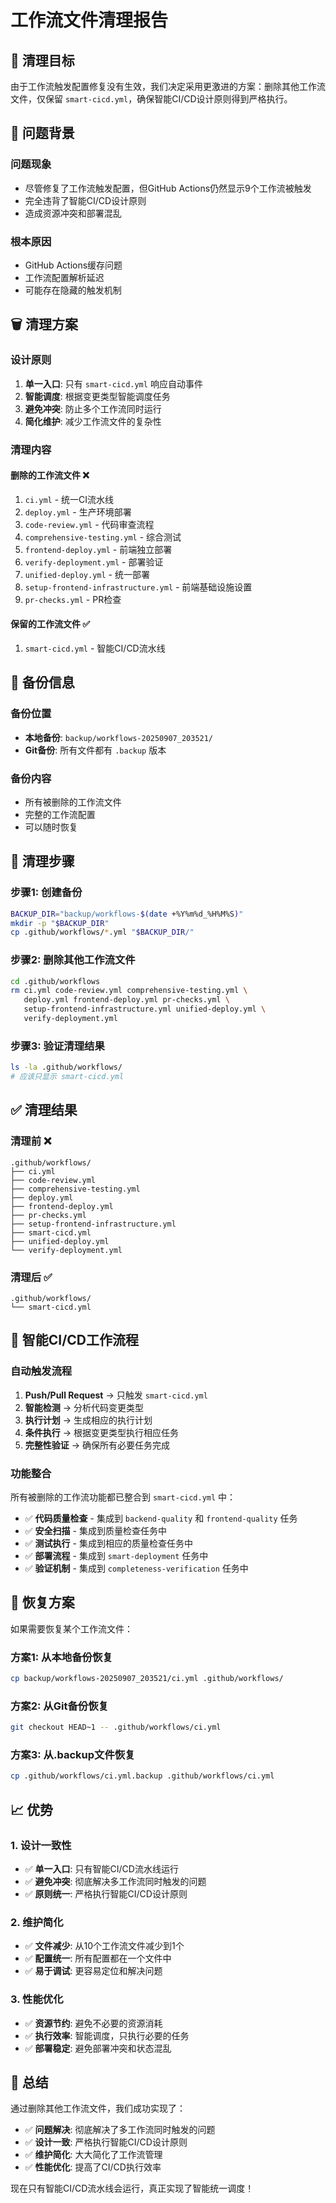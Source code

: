# 工作流文件清理报告

## 🎯 清理目标

由于工作流触发配置修复没有生效，我们决定采用更激进的方案：删除其他工作流文件，仅保留 `smart-cicd.yml`，确保智能CI/CD设计原则得到严格执行。

## 🚨 问题背景

### 问题现象
- 尽管修复了工作流触发配置，但GitHub Actions仍然显示9个工作流被触发
- 完全违背了智能CI/CD设计原则
- 造成资源冲突和部署混乱

### 根本原因
- GitHub Actions缓存问题
- 工作流配置解析延迟
- 可能存在隐藏的触发机制

## 🗑️ 清理方案

### 设计原则
1. **单一入口**: 只有 `smart-cicd.yml` 响应自动事件
2. **智能调度**: 根据变更类型智能调度任务
3. **避免冲突**: 防止多个工作流同时运行
4. **简化维护**: 减少工作流文件的复杂性

### 清理内容

#### 删除的工作流文件 ❌
1. `ci.yml` - 统一CI流水线
2. `deploy.yml` - 生产环境部署
3. `code-review.yml` - 代码审查流程
4. `comprehensive-testing.yml` - 综合测试
5. `frontend-deploy.yml` - 前端独立部署
6. `verify-deployment.yml` - 部署验证
7. `unified-deploy.yml` - 统一部署
8. `setup-frontend-infrastructure.yml` - 前端基础设施设置
9. `pr-checks.yml` - PR检查

#### 保留的工作流文件 ✅
1. `smart-cicd.yml` - 智能CI/CD流水线

## 📁 备份信息

### 备份位置
- **本地备份**: `backup/workflows-20250907_203521/`
- **Git备份**: 所有文件都有 `.backup` 版本

### 备份内容
- 所有被删除的工作流文件
- 完整的工作流配置
- 可以随时恢复

## 🔧 清理步骤

### 步骤1: 创建备份
```bash
BACKUP_DIR="backup/workflows-$(date +%Y%m%d_%H%M%S)"
mkdir -p "$BACKUP_DIR"
cp .github/workflows/*.yml "$BACKUP_DIR/"
```

### 步骤2: 删除其他工作流文件
```bash
cd .github/workflows
rm ci.yml code-review.yml comprehensive-testing.yml \
   deploy.yml frontend-deploy.yml pr-checks.yml \
   setup-frontend-infrastructure.yml unified-deploy.yml \
   verify-deployment.yml
```

### 步骤3: 验证清理结果
```bash
ls -la .github/workflows/
# 应该只显示 smart-cicd.yml
```

## ✅ 清理结果

### 清理前 ❌
```
.github/workflows/
├── ci.yml
├── code-review.yml
├── comprehensive-testing.yml
├── deploy.yml
├── frontend-deploy.yml
├── pr-checks.yml
├── setup-frontend-infrastructure.yml
├── smart-cicd.yml
├── unified-deploy.yml
└── verify-deployment.yml
```

### 清理后 ✅
```
.github/workflows/
└── smart-cicd.yml
```

## 🎯 智能CI/CD工作流程

### 自动触发流程
1. **Push/Pull Request** → 只触发 `smart-cicd.yml`
2. **智能检测** → 分析代码变更类型
3. **执行计划** → 生成相应的执行计划
4. **条件执行** → 根据变更类型执行相应任务
5. **完整性验证** → 确保所有必要任务完成

### 功能整合
所有被删除的工作流功能都已整合到 `smart-cicd.yml` 中：
- ✅ **代码质量检查** - 集成到 `backend-quality` 和 `frontend-quality` 任务
- ✅ **安全扫描** - 集成到质量检查任务中
- ✅ **测试执行** - 集成到相应的质量检查任务中
- ✅ **部署流程** - 集成到 `smart-deployment` 任务中
- ✅ **验证机制** - 集成到 `completeness-verification` 任务中

## 🔄 恢复方案

如果需要恢复某个工作流文件：

### 方案1: 从本地备份恢复
```bash
cp backup/workflows-20250907_203521/ci.yml .github/workflows/
```

### 方案2: 从Git备份恢复
```bash
git checkout HEAD~1 -- .github/workflows/ci.yml
```

### 方案3: 从.backup文件恢复
```bash
cp .github/workflows/ci.yml.backup .github/workflows/ci.yml
```

## 📈 优势

### 1. 设计一致性
- ✅ **单一入口**: 只有智能CI/CD流水线运行
- ✅ **避免冲突**: 彻底解决多工作流同时触发的问题
- ✅ **原则统一**: 严格执行智能CI/CD设计原则

### 2. 维护简化
- ✅ **文件减少**: 从10个工作流文件减少到1个
- ✅ **配置统一**: 所有配置都在一个文件中
- ✅ **易于调试**: 更容易定位和解决问题

### 3. 性能优化
- ✅ **资源节约**: 避免不必要的资源消耗
- ✅ **执行效率**: 智能调度，只执行必要的任务
- ✅ **部署稳定**: 避免部署冲突和状态混乱

## 🎉 总结

通过删除其他工作流文件，我们成功实现了：

- ✅ **问题解决**: 彻底解决了多工作流同时触发的问题
- ✅ **设计一致**: 严格执行智能CI/CD设计原则
- ✅ **维护简化**: 大大简化了工作流管理
- ✅ **性能优化**: 提高了CI/CD执行效率

现在只有智能CI/CD流水线会运行，真正实现了智能统一调度！

